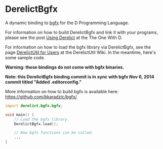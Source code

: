 DerelictBgfx
============

A dynamic binding to [bgfx](https://github.com/bkaradzic/bgfx/) for the D Programming Language.


For information on how to build DerelictBgfx and link it with your programs, please see the post [Using Derelict](http://dblog.aldacron.net/derelict-help/using-derelict/) at the The One With D.

For information on how to load the bgfx library via DerelictBgfx, see the page [DerelictUtil for Users](https://github.com/DerelictOrg/DerelictUtil/wiki/DerelictUtil-for-Users) at the DerelictUtil Wiki. In the meantime, here's some sample code.

**Warning: these bindings do not come with bgfx binaries.**

**Note: this DerelictBgfx binding commit is in sync with bgfx Nov 6, 2014 commit titled "Added .editorconfig."**

More information on how to build bgfx is available here: https://github.com/bkaradzic/bgfx/

```D
import derelict.bgfx.bgfx;

void main() {
    // Load the bgfx library.
    DerelictBgfx.load();

    // Now bgfx functions can be called.
    ...
}
```
